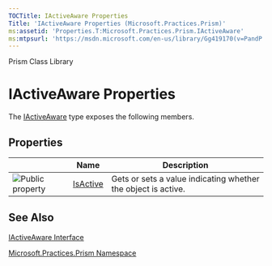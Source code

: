 ```yaml
---
TOCTitle: IActiveAware Properties
Title: 'IActiveAware Properties (Microsoft.Practices.Prism)'
ms:assetid: 'Properties.T:Microsoft.Practices.Prism.IActiveAware'
ms:mtpsurl: 'https://msdn.microsoft.com/en-us/library/Gg419170(v=PandP.50)'
---
```


Prism Class Library

IActiveAware Properties
=======================

The [IActiveAware](https://msdn.microsoft.com/t:microsoft.practices.prism.iactiveaware) type exposes the following members.

Properties
----------

<span id="propertyTableToggle"></span>
<table>

<thead>
<tr class="header">
<th> </th>
<th>Name</th>
<th>Description</th>
</tr>
</thead>
<tbody>
<tr class="odd">
<td><img src="https://msdn.microsoft.com/en-us/Gg419170.pubproperty(en-us,PandP.50).gif" title="Public property" /></td>
<td><a href="https://msdn.microsoft.com/p:microsoft.practices.prism.iactiveaware.isactive">IsActive</a></td>
<td><div class="summary">
Gets or sets a value indicating whether the object is active.
</div></td>
</tr>
</tbody>
</table>

See Also
--------


[IActiveAware Interface](https://msdn.microsoft.com/t:microsoft.practices.prism.iactiveaware)

[Microsoft.Practices.Prism Namespace](https://msdn.microsoft.com/n:microsoft.practices.prism)
